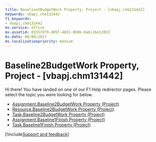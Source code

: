 ```yaml
---
title: Baseline2BudgetWork Property, Project - [vbapj.chm131442]
keywords: vbapj.chm131442
f1_keywords:
- vbapj.chm131442
ms.service: office
ms.assetid: 03357d79-d05f-4651-8b8b-8a6c16e12853
ms.date: 06/08/2017
ms.localizationpriority: medium
---
```



# Baseline2BudgetWork Property, Project - [vbapj.chm131442]

Hi there! You have landed on one of our F1 Help redirector pages. Please select the topic you were looking for below.

- [Assignment.Baseline2BudgetWork Property (Project)](https://msdn.microsoft.com/library/aeda3d79-e129-78db-c6b9-38a5fdd7a1fc%28Office.15%29.aspx)
- [Resource.Baseline2BudgetWork Property (Project)](https://msdn.microsoft.com/library/af439e0f-f1e2-4b47-dacd-82ec234dcedc%28Office.15%29.aspx)
- [Task.Baseline2BudgetWork Property (Project)](https://msdn.microsoft.com/library/a0ccaea9-4f93-8196-09c4-f0b466f1fbbd%28Office.15%29.aspx)
- [Assignment.Baseline1Finish Property (Project)](https://msdn.microsoft.com/library/92141961-5d2c-4fb8-8924-065e1b3bddb6%28Office.15%29.aspx)
- [Task.Baseline1Finish Property (Project)](https://msdn.microsoft.com/library/36586b44-ed03-071f-3c1a-14d3ef298b07%28Office.15%29.aspx)

[!include[Support and feedback](~/includes/feedback-boilerplate.md)]